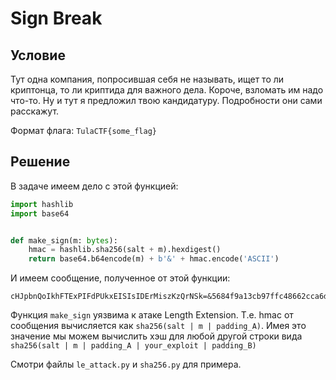 # Sign Break

## Условие

Тут одна компания, попросившая себя не называть, ищет то ли криптонца, то ли криптида для важного дела. Короче, взломать им надо что-то. Ну и тут я предложил твою кандидатуру. Подробности они сами расскажут.

Формат флага: `TulaCTF{some_flag}`

## Решение

В задаче имеем дело с этой функцией:

```python
import hashlib
import base64


def make_sign(m: bytes):
    hmac = hashlib.sha256(salt + m).hexdigest()
    return base64.b64encode(m) + b'&' + hmac.encode('ASCII')
```

И имеем сообщение, полученное от этой функции:

```
cHJpbnQoIkhFTExPIFdPUkxEISIsIDErMiszKzQrNSk=&5684f9a13cb97ffc48662cca6d669475a1b7ede3af6fb842387f6e3395320cbc
```

Функция `make_sign` уязвима к атаке Length Extension. Т.е. hmac от сообщения вычисляется как `sha256(salt | m | padding_A)`. Имея это значение мы можем вычислить хэш для любой другой строки вида `sha256(salt | m | padding_A | your_exploit | padding_B)`

Смотри файлы `le_attack.py` и `sha256.py` для примера.
